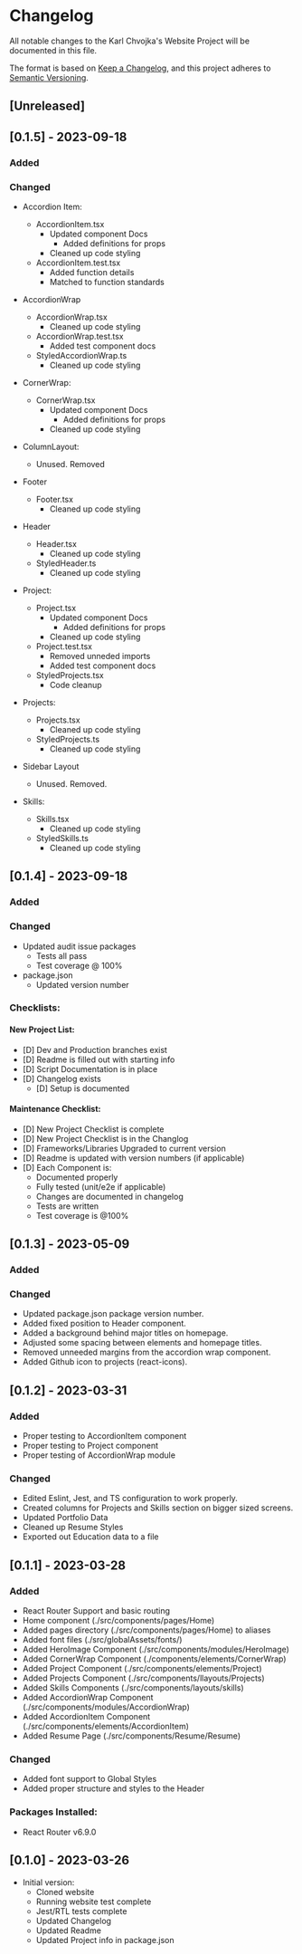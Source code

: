 # Changelog
All notable changes to the Karl Chvojka's Website Project will be documented in this file.

The format is based on [Keep a Changelog](https://keepachangelog.com/en/1.0.0/),
and this project adheres to [Semantic Versioning](https://semver.org/spec/v2.0.0.html).

## [Unreleased]

## [0.1.5] - 2023-09-18
### Added
### Changed
- Accordion Item:
  - AccordionItem.tsx
    - Updated component Docs
      - Added definitions for props
    - Cleaned up code styling
  - AccordionItem.test.tsx
    - Added function details
    - Matched to function standards

- AccordionWrap
  - AccordionWrap.tsx
    - Cleaned up code styling
  - AccordionWrap.test.tsx
    - Added test component docs
  - StyledAccordionWrap.ts
    - Cleaned up code styling
  
- CornerWrap:
  - CornerWrap.tsx
    - Updated component Docs
      - Added definitions for props
    - Cleaned up code styling

- ColumnLayout:
  - Unused. Removed

- Footer
  - Footer.tsx
    - Cleaned up code styling

- Header
  - Header.tsx
    - Cleaned up code styling
  - StyledHeader.ts
    - Cleaned up code styling

- Project:
  - Project.tsx
    - Updated component Docs
      - Added definitions for props
    - Cleaned up code styling
  - Project.test.tsx
    - Removed unneded imports
    - Added test component docs
  - StyledProjects.tsx
    - Code cleanup

- Projects:
  - Projects.tsx
    - Cleaned up code styling
  - StyledProjects.ts
    - Cleaned up code styling

- Sidebar Layout
  - Unused. Removed.

- Skills:
  - Skills.tsx
    - Cleaned up code styling
  - StyledSkills.ts
    - Cleaned up code styling
  
## [0.1.4] - 2023-09-18
### Added
### Changed
  - Updated audit issue packages
    - Tests all pass
    - Test coverage @ 100%
  - package.json
    - Updated version number

### Checklists:
#### New Project List:
- [D] Dev and Production branches exist
- [D] Readme is filled out with starting info
- [D] Script Documentation is in place
- [D] Changelog exists
  - [D] Setup is documented

#### Maintenance Checklist:
- [D] New Project Checklist is complete
- [D] New Project Checklist is in the Changlog
- [D] Frameworks/Libraries Upgraded to current version
- [D] Readme is updated with version numbers (if applicable)
- [D] Each Component is:
  - Documented properly
  - Fully tested (unit/e2e if applicable)
  - Changes are documented in changelog
  - Tests are written
  - Test coverage is @100%


## [0.1.3] - 2023-05-09

### Added
### Changed
  - Updated package.json package version number.
  - Added fixed position to Header component.
  - Added a background behind major titles on homepage.
  - Adjusted some spacing between elements and homepage titles.
  - Removed unneeded margins from the accordion wrap component.
  - Added Github icon to projects (react-icons).

## [0.1.2] - 2023-03-31

### Added
  - Proper testing to AccordionItem component
  - Proper testing to Project component
  - Proper testing of AccordionWrap module

### Changed
  - Edited Eslint, Jest, and TS configuration to work properly.
  - Created columns for Projects and Skills section on bigger sized screens.
  - Updated Portfolio Data
  - Cleaned up Resume Styles
  - Exported out Education data to a file

## [0.1.1] - 2023-03-28

### Added
- React Router Support and basic routing
- Home component (./src/components/pages/Home)
- Added pages directory (./src/components/pages/Home) to aliases
- Added font files (./src/globalAssets/fonts/)
- Added HeroImage Component (./src/components/modules/HeroImage)
- Added CornerWrap Component (./components/elements/CornerWrap)
- Added Project Component (./src/components/elements/Project)
- Added Projects Component (./src/components/llayouts/Projects)
- Added Skills Components (./src/components/layouts/skills)
- Added AccordionWrap Component (./src/components/modules/AccordionWrap)
- Added AccordionItem Component (./src/components/elements/AccordionItem)
- Added Resume Page (./src/components/Resume/Resume)
  
### Changed
- Added font support to Global Styles
- Added proper structure and styles to the Header

### Packages Installed:
- React Router v6.9.0

## [0.1.0] - 2023-03-26
- Initial version:
  - Cloned website
  - Running website test complete
  - Jest/RTL tests complete
  - Updated Changelog
  - Updated Readme
  - Updated Project info in package.json